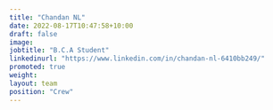 ```yaml
---
title: "Chandan NL"
date: 2022-08-17T10:47:58+10:00
draft: false
image: 
jobtitle: "B.C.A Student"
linkedinurl: "https://www.linkedin.com/in/chandan-nl-6410bb249/"
promoted: true
weight: 
layout: team
position: "Crew"
---
```


